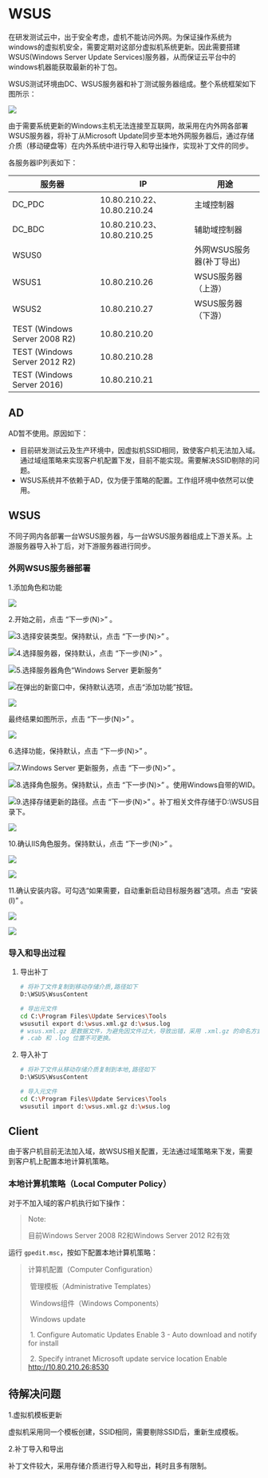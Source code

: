 # WSUS

在研发测试云中，出于安全考虑，虚机不能访问外网。为保证操作系统为windows的虚拟机安全，需要定期对这部分虚拟机系统更新。因此需要搭建WSUS(Windows Server Update Services)服务器，从而保证云平台中的windows机器能获取最新的补丁包。

WSUS测试环境由DC、WSUS服务器和补丁测试服务器组成。整个系统框架如下图所示：

![](../../Image/wsus/WSUS.png)

由于需要系统更新的Windows主机无法连接至互联网，故采用在内外网各部署WSUS服务器，将补丁从Microsoft Update同步至本地外网服务器后，通过存储介质（移动硬盘等）在内外系统中进行导入和导出操作，实现补丁文件的同步。

各服务器IP列表如下：

| 服务器                        | IP                         | 用途                     |
| ----------------------------- | -------------------------- | ------------------------ |
| DC_PDC                        | 10.80.210.22、10.80.210.24 | 主域控制器               |
| DC_BDC                        | 10.80.210.23、10.80.210.25 | 辅助域控制器             |
| WSUS0                         |                            | 外网WSUS服务器(补丁导出) |
| WSUS1                         | 10.80.210.26               | WSUS服务器（上游）       |
| WSUS2                         | 10.80.210.27               | WSUS服务器（下游）       |
| TEST (Windows Server 2008 R2) | 10.80.210.20               |                          |
| TEST (Windows Server 2012 R2) | 10.80.210.28               |                          |
| TEST (Windows Server 2016)    | 10.80.210.21               |                          |

## AD

AD暂不使用。原因如下：

* 目前研发测试云及生产环境中，因虚拟机SSID相同，致使客户机无法加入域。通过域组策略来实现客户机配置下发，目前不能实现。需要解决SSID剔除的问题。
* WSUS系统并不依赖于AD，仅为便于策略的配置。工作组环境中依然可以使用。

## WSUS

不同子网内各部署一台WSUS服务器，与一台WSUS服务器组成上下游关系。上游服务器导入补丁后，对下游服务器进行同步。

### 外网WSUS服务器部署

1.添加角色和功能

![](../../Image/wsus/Install_0.png)

2.开始之前，点击 “下一步(N)>” 。

![](../../Image/wsus/Install_1.png)3.选择安装类型。保持默认，点击 “下一步(N)>” 。

![](../../Image/wsus/Install_2.png)4.选择服务器，保持默认，点击 “下一步(N)>” 。

![](../../Image/wsus/Install_3.png)5.选择服务器角色“Windows Server 更新服务”

![](../../Image/wsus/Install_4.png)在弹出的新窗口中，保持默认选项，点击“添加功能”按钮。

![](../../Image/wsus/Install_5.png)

最终结果如图所示，点击 “下一步(N)>” 。

![](../../Image/wsus/Install_6.png)

6.选择功能，保持默认，点击 “下一步(N)>” 。

![](../../Image/wsus/Install_7.png)7.Windows Server 更新服务，点击 “下一步(N)>” 。

![](../../Image/wsus/Install_8.png)8.选择角色服务。保持默认，点击 “下一步(N)>” 。使用Windows自带的WID。

![](../../Image/wsus/Install_9.png)9.选择存储更新的路径。点击 “下一步(N)>” 。补丁相关文件存储于D:\WSUS目录下。

![](../../Image/wsus/Install_10.png)

10.确认IIS角色服务。保持默认，点击 “下一步(N)>” 。

![](../../Image/wsus/Install_11.png)

![](../../Image/wsus/Install_12.png)

11.确认安装内容。可勾选“如果需要，自动重新启动目标服务器”选项。点击 “安装(I)” 。

![](../../Image/wsus/Install_13.png)

![](../../Image/wsus/Install_14.png)

### 导入和导出过程

1. 导出补丁

   ```bash
   # 将补丁文件复制到移动存储介质,路径如下
   D:\WSUS\WsusContent
   
   # 导出元文件
   cd C:\Program Files\Update Services\Tools
   wsusutil export d:\wsus.xml.gz d:\wsus.log
   # wsus.xml.gz 是数据文件，为避免因文件过大，导致出错，采用 .xml.gz 的命名方式，默认采用 .cab 命名方式。
   # .cab 和 .log 位置不可更换。
   ```

2. 导入补丁

   ```bash
   # 将补丁文件从移动存储介质复制到本地,路径如下
   D:\WSUS\WsusContent
   
   # 导入元文件
   cd C:\Program Files\Update Services\Tools
   wsusutil import d:\wsus.xml.gz d:\wsus.log
   ```

## Client

由于客户机目前无法加入域，故WSUS相关配置，无法通过域策略来下发，需要到客户机上配置本地计算机策略。

### 本地计算机策略（Local Computer Policy）

对于不加入域的客户机执行如下操作：

> Note:
>
> 目前Windows Server 2008 R2和Windows Server 2012 R2有效

运行 `gpedit.msc`，按如下配置本地计算机策略：

> 计算机配置（Computer Configuration）
> 
> ​		管理模板（Administrative Templates）
>
> ​				Windows组件（Windows Components）
>
> ​						Windows update
>
> ​								1. Configure Automatic Updates	Enable	3 - Auto download and notify for install
>
> ​								2. Specify intranet Microsoft update service location	Enable	http://10.80.210.26:8530

## 待解决问题

1.虚拟机模板更新

虚拟机采用同一个模板创建，SSID相同，需要剔除SSID后，重新生成模板。

2.补丁导入和导出

补丁文件较大，采用存储介质进行导入和导出，耗时且多有限制。

